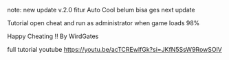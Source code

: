 note: new update v.2.0
fitur Auto Cool belum bisa ges next update

Tutorial
open cheat and run as administrator when game loads 98%

Happy Cheating !!
By WirdGates

full tutorial youtube
https://youtu.be/acTCREwlfGk?si=JKfN5SsW9RowSOlV
